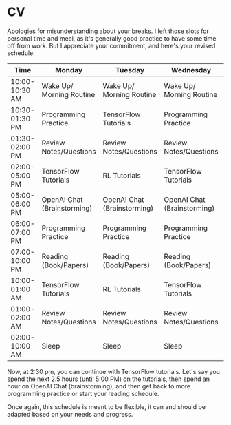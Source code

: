 # CV

Apologies for misunderstanding about your breaks. I left those slots for personal time and meal, as it's generally good practice to have some time off from work. But I appreciate your commitment, and here's your revised schedule:

| Time           | Monday    | Tuesday  | Wednesday | Thursday  | Friday  | Saturday | Sunday    |
| -------------- | --------- | -------- | --------- | --------- | ------- | -------- | --------- |
| 10:00-10:30 AM | Wake Up/ Morning Routine | Wake Up/ Morning Routine | Wake Up/ Morning Routine | Wake Up/ Morning Routine | Wake Up/ Morning Routine | Wake Up/ Morning Routine | Wake Up/ Morning Routine |
| 10:30-01:30 PM | Programming Practice | TensorFlow Tutorials | Programming Practice | RL Tutorials | Review Notes/Questions | TensorFlow Tutorials | RL Tutorials |
| 01:30-02:00 PM | Review Notes/Questions | Review Notes/Questions | Review Notes/Questions | Review Notes/Questions | Review Notes/Questions | Review Notes/Questions | Review Notes/Questions |
| 02:00-05:00 PM | TensorFlow Tutorials | RL Tutorials | TensorFlow Tutorials | Programming Practice | TensorFlow Tutorials | RL Tutorials | Programming Practice |
| 05:00-06:00 PM | OpenAI Chat (Brainstorming) | OpenAI Chat (Brainstorming) | OpenAI Chat (Brainstorming) | OpenAI Chat (Brainstorming) | OpenAI Chat (Brainstorming) | OpenAI Chat (Brainstorming) | OpenAI Chat (Brainstorming) |
| 06:00-07:00 PM | Programming Practice | Programming Practice | Programming Practice | Programming Practice | Programming Practice | Programming Practice | Programming Practice |
| 07:00-10:00 PM | Reading (Book/Papers) | Reading (Book/Papers) | Reading (Book/Papers) | Reading (Book/Papers) | Reading (Book/Papers) | Reading (Book/Papers) | Reading (Book/Papers) |
| 10:00-01:00 AM | TensorFlow Tutorials | RL Tutorials | TensorFlow Tutorials | Programming Practice | TensorFlow Tutorials | RL Tutorials | Programming Practice |
| 01:00-02:00 AM | Review Notes/Questions | Review Notes/Questions | Review Notes/Questions | Review Notes/Questions | Review Notes/Questions | Review Notes/Questions | Review Notes/Questions |
| 02:00-10:00 AM | Sleep | Sleep | Sleep | Sleep | Sleep | Sleep | Sleep |

Now, at 2:30 pm, you can continue with TensorFlow tutorials. Let's say you spend the next 2.5 hours (until 5:00 PM) on the tutorials, then spend an hour on OpenAI Chat (brainstorming), and then get back to more programming practice or start your reading schedule.

Once again, this schedule is meant to be flexible, it can and should be adapted based on your needs and progress.

